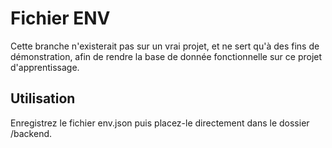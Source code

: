 # Fichier ENV

Cette branche n'existerait pas sur un vrai projet, et ne sert qu'à des fins de démonstration, afin de rendre la base de donnée fonctionnelle sur ce projet d'apprentissage.

## Utilisation

Enregistrez le fichier env.json puis placez-le directement dans le dossier /backend.
